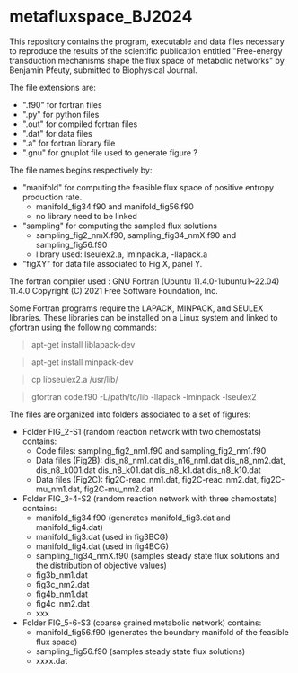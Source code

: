 # metafluxspace_BJ2024
This repository contains the program, executable and data files necessary to reproduce the results of the scientific publication entitled "Free-energy transduction mechanisms shape the flux space of metabolic networks" by Benjamin Pfeuty, submitted to Biophysical Journal.

The file extensions are:
- ".f90" for fortran files
- ".py" for python files
- ".out" for compiled fortran files
- ".dat" for data files
- ".a" for fortran library file
- ".gnu" for gnuplot file used to generate figure ?
  
The file names begins respectively by:
- "manifold" for computing the feasible flux space of positive entropy production rate.
  - manifold_fig34.f90 and manifold_fig56.f90
  - no library need to be linked
- "sampling" for computing the sampled flux solutions
  - sampling_fig2_nmX.f90, sampling_fig34_nmX.f90 and sampling_fig56.f90
  - library used: lseulex2.a, lminpack.a, -llapack.a
- "figXY" for data file associated to Fig X, panel Y.
  
The fortran compiler used :
GNU Fortran (Ubuntu 11.4.0-1ubuntu1~22.04) 11.4.0
Copyright (C) 2021 Free Software Foundation, Inc.

Some Fortran programs require the LAPACK, MINPACK, and SEULEX libraries. These libraries can be installed on a Linux system and linked to gfortran using the following commands:
> apt-get install liblapack-dev

> apt-get install minpack-dev

> cp libseulex2.a /usr/lib/

> gfortran code.f90 -L/path/to/lib -llapack -lminpack -lseulex2
 
The files are organized into folders associated to a set of figures:
- Folder FIG_2-S1 (random reaction network with two chemostats) contains:
  - Code files: sampling_fig2_nm1.f90 and sampling_fig2_nm1.f90
  - Data files (Fig2B): dis_n8_nm1.dat dis_n16_nm1.dat dis_n8_nm2.dat, dis_n8_k001.dat dis_n8_k01.dat dis_n8_k1.dat dis_n8_k10.dat
  - Data files (Fig2C): fig2C-reac_nm1.dat, fig2C-reac_nm2.dat, fig2C-mu_nm1.dat, fig2C-mu_nm2.dat
- Folder FIG_3-4-S2 (random reaction network with three chemostats) contains:
  - manifold_fig34.f90 (generates manifold_fig3.dat and manifold_fig4.dat)
  - manifold_fig3.dat (used in fig3BCG)
  - manifold_fig4.dat (used in fig4BCG)
  - sampling_fig34_nmX.f90 (samples steady state flux solutions and the distribution of objective values)
  - fig3b_nm1.dat
  - fig3c_nm2.dat
  - fig4b_nm1.dat
  - fig4c_nm2.dat 
  - xxx
- Folder FIG_5-6-S3 (coarse grained metabolic network) contains:
  - manifold_fig56.f90 (generates the boundary manifold of the feasible flux space)
  - sampling_fig56.f90  (samples steady state flux solutions)
  - xxxx.dat
